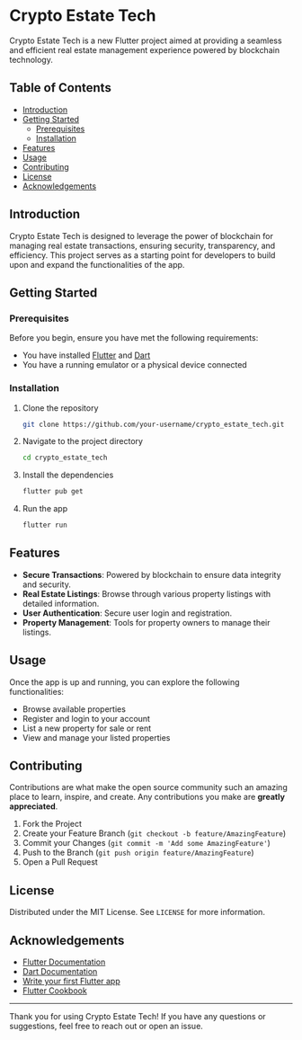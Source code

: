 
# Crypto Estate Tech

Crypto Estate Tech is a new Flutter project aimed at providing a seamless and efficient real estate management experience powered by blockchain technology.

## Table of Contents
- [Introduction](#introduction)
- [Getting Started](#getting-started)
  - [Prerequisites](#prerequisites)
  - [Installation](#installation)
- [Features](#features)
- [Usage](#usage)
- [Contributing](#contributing)
- [License](#license)
- [Acknowledgements](#acknowledgements)

## Introduction
Crypto Estate Tech is designed to leverage the power of blockchain for managing real estate transactions, ensuring security, transparency, and efficiency. This project serves as a starting point for developers to build upon and expand the functionalities of the app.

## Getting Started

### Prerequisites
Before you begin, ensure you have met the following requirements:
- You have installed [Flutter](https://docs.flutter.dev/get-started/install) and [Dart](https://dart.dev/get-dart)
- You have a running emulator or a physical device connected

### Installation
1. Clone the repository
   ```bash
   git clone https://github.com/your-username/crypto_estate_tech.git
   ```
2. Navigate to the project directory
   ```bash
   cd crypto_estate_tech
   ```
3. Install the dependencies
   ```bash
   flutter pub get
   ```
4. Run the app
   ```bash
   flutter run
   ```

## Features
- **Secure Transactions**: Powered by blockchain to ensure data integrity and security.
- **Real Estate Listings**: Browse through various property listings with detailed information.
- **User Authentication**: Secure user login and registration.
- **Property Management**: Tools for property owners to manage their listings.

## Usage
Once the app is up and running, you can explore the following functionalities:
- Browse available properties
- Register and login to your account
- List a new property for sale or rent
- View and manage your listed properties

## Contributing
Contributions are what make the open source community such an amazing place to learn, inspire, and create. Any contributions you make are **greatly appreciated**.

1. Fork the Project
2. Create your Feature Branch (`git checkout -b feature/AmazingFeature`)
3. Commit your Changes (`git commit -m 'Add some AmazingFeature'`)
4. Push to the Branch (`git push origin feature/AmazingFeature`)
5. Open a Pull Request

## License
Distributed under the MIT License. See `LICENSE` for more information.

## Acknowledgements
- [Flutter Documentation](https://docs.flutter.dev/)
- [Dart Documentation](https://dart.dev/guides)
- [Write your first Flutter app](https://docs.flutter.dev/get-started/codelab)
- [Flutter Cookbook](https://docs.flutter.dev/cookbook)
---

Thank you for using Crypto Estate Tech! If you have any questions or suggestions, feel free to reach out or open an issue.

